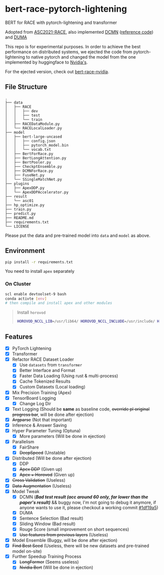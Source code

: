 # bert-race-pytorch-lightening

BERT for RACE with pytorch-lightening and transformer

Adopted from [ASC2021-RACE](https://github.com/ASC-Competition/ASC2021-RACE), also implemented [DCMN](https://arxiv.org/abs/1908.11511) ([reference code](https://github.com/Qzsl123/dcmn)) and [DUMA](https://arxiv.org/abs/2001.09415)

This repo is for experimental purposes. In order to achieve the best performance on distributed systems, we ejected the code from pytorch-lightening to native pytorch and changed the model from the one implemented by huggingface to [Nvidia's](https://github.com/NVIDIA/DeepLearningExamples/tree/master/PyTorch/LanguageModeling/BERT).

For the ejected version, check out [bert-race-nvidia](https://github.com/iamNCJ/bert-race-nvidia).

## File Structure

```text
.
├── data
│   ├── RACE
│   │   ├── dev
│   │   ├── test
│   │   └── train
│   ├── RACEDataModule.py
│   └── RACELocalLoader.py
├── model
│   ├── bert-large-uncased
│   │   ├── config.json
│   │   ├── pytorch_model.bin
│   │   └── vocab.txt
│   ├── BertForRace.py
│   ├── BertLongAttention.py
│   ├── BertPooler.py
│   ├── CheckptEnsemble.py
│   ├── DCMNForRace.py
│   ├── FuseNet.py
│   └── SSingleMatchNet.py
├── plugins
│   ├── ApexDDP.py
│   └── ApexDDPAccelerator.py
├── result
│   └── asc01
├── hp_optimize.py
├── train.py
├── predict.py
├── README.md
├── requirements.txt
└── LICENSE
```

Please put the data and pre-trained model into `data` and `model` as above.

## Environment

```bash
pip install -r requirements.txt
```

You need to install `apex` separately

### On Cluster

```bash
scl enable devtoolset-9 bash
conda activte [env]
# then compile and install apex and other modules
```

> Install `horovod`
> 
> ```bash
> HOROVOD_NCCL_LIB=/usr/lib64/ HOROVOD_NCCL_INCLUDE=/usr/include/ HOROVOD_GPU_ALLREDUCE=NCCL HOROVOD_GPU_BROADCAST=NCCL HOROVOD_NCCL_LINK=SHARED pip install --no-cache-dir horovod
> ```

## Features

- [x] PyTorch Lightening
- [x] Transformer
- [x] Refactor RACE Dataset Loader
  - [x] Use `datasets` from `transformer`
  - [x] Better Interface and Format
  - [x] Faster Data Loading (Using rust & multi-process)
  - [x] Cache Tokenized Results
  - [x] Custom Datasets (Local loading)
- [x] Mix Precision Training (Apex)
- [x] TensorBoard Logging
  - [x] Change Log Dir
- [x] Text Logging (Should be **same** as baseline code, ~~override pl original progress bar~~, will be done after ejection)
- [x] ~~Argparse~~ (Not that important)
- [x] Inference & Answer Saving
- [x] Hyper Parameter Tuning (Optuna)
  - [x] More parameters (Will be done in ejection)
- [x] Parallelism
  - [x] FairShare
  - [x] ~~DeepSpeed~~ (Unstable)
- [x] Distributed (Will be done after ejection)
    - [x] DDP
    - [x] ~~Apex DDP~~ (Given up)
    - [x] ~~Apex + Horovod~~ (Given up)
- [x] ~~Cross Validation~~ (Useless)
- [x] ~~Data Augmentation~~ (Useless)
- [x] Model Tweak
  - [x] DCMN (***Bad test result (acc around 60 only, far lower than the paper's result)*** && buggy now, I'm not going to debug it anymore, if anyone wants to use it, please checkout a working commit [#1df19a5](https://github.com/iamNCJ/bert-race-pytorch-lightening/tree/1df19a519e5113a4985cb8a10e586754941d0a33))
  - [x] DUMA
  - [x] Sentence Selection (Bad result)
  - [x] Sliding Window (Bad result)
  - [x] Rouge Score (small improvement on short sequences)
  - [x] ~~Use features from previous layers~~ (Useless)
- [x] Model Ensemble (Buggy, will be done after ejection)
- [x] ~~Find Best Seed~~ (Useless, there will be new datasets and pre-trained model on-site)
- [x] Further Speedup Training Process
  - [x] ~~LongFormer~~ (Seems useless)
  - [x] ~~Nvidia Bert~~ (Will be done in ejection)
